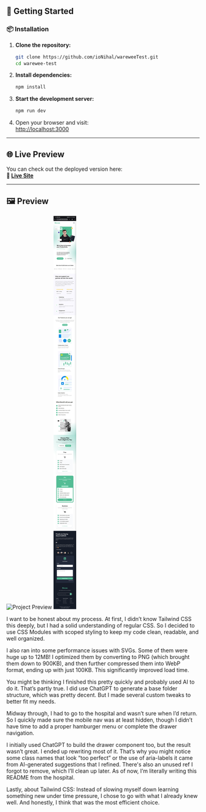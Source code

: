 ## 🚀 Getting Started

### 📦 Installation

1. **Clone the repository:**

   ```bash
   git clone https://github.com/ioNihal/wareweeTest.git
   cd warewee-test
   ```

2. **Install dependencies:**

   ```bash
   npm install
   ```

3. **Start the development server:**

   ```bash
   npm run dev
   ```

4. Open your browser and visit:  
   [http://localhost:3000](http://localhost:3000)

---

## 🌐 Live Preview

You can check out the deployed version here:  
**🔗 [Live Site](https://warewee-test.vercel.app)**

---

## 🖼️ Preview

![Project Preview](./desktop.png)
![Project Preview](./mobile.jpg) 



I want to be honest about my process. At first, I didn’t know Tailwind CSS this deeply, but I had a solid understanding of regular CSS. So I decided to use CSS Modules with scoped styling to keep my code clean, readable, and well organized.

I also ran into some performance issues with SVGs. Some of them were huge up to 12MB! I optimized them by converting to PNG (which brought them down to 900KB), and then further compressed them into WebP format, ending up with just 100KB. This significantly improved load time.

You might be thinking I finished this pretty quickly and probably used AI to do it. That’s partly true. I did use ChatGPT to generate a base folder structure, which was pretty decent. But I made several custom tweaks to better fit my needs.

Midway through, I had to go to the hospital and wasn’t sure when I’d return. So I quickly made sure the mobile nav was at least hidden, though I didn’t have time to add a proper hamburger menu or complete the drawer navigation.

I initially used ChatGPT to build the drawer component too, but the result wasn’t great. I ended up rewriting most of it. That’s why you might notice some class names that look “too perfect” or the use of aria-labels it came from AI-generated suggestions that I refined. There's also an unused ref I forgot to remove, which I’ll clean up later. As of now, I’m literally writing this README from the hospital.

Lastly, about Tailwind CSS: Instead of slowing myself down learning something new under time pressure, I chose to go with what I already knew well. And honestly, I think that was the most efficient choice.
